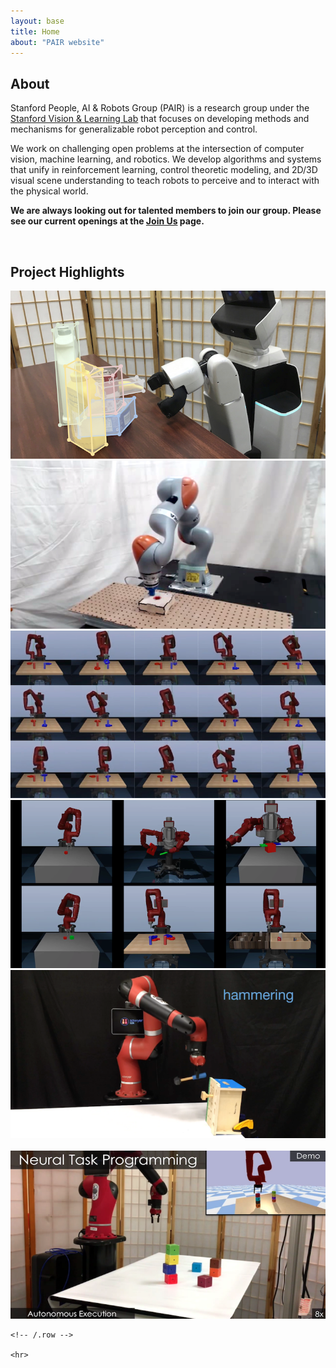 ```yaml
---
layout: base
title: Home
about: "PAIR website"
---
```


<div class="container">
  <!-- Page Content -->
  <div class="container">
    <div class="row mar-top-20">
      <div class="col-md-6 img-portfolio">
        <h2 class="page-header-dark">About</h2>
        <p>
            Stanford People, AI & Robots Group (PAIR) is a research group under the <a href="http://svl.stanford.edu">Stanford Vision & Learning Lab</a> that focuses on developing methods and mechanisms for generalizable robot perception and control.
        </p>
        <p>
            We work on challenging open problems at the intersection of computer vision, machine learning, and robotics. We develop algorithms and systems that unify in reinforcement learning, control theoretic modeling, and 2D/3D visual scene understanding to teach robots to perceive and to interact with the physical world.
        </p>
        <p><b>
            We are always looking out for talented members to join our group. Please see our current openings at the <a href="{{ site.url }}/join">Join Us</a> page.
        </b></p>
      </div>
      <div class="col-md-6">
          <a href="{{ site.url }}/img/jumbotron/group_original.jpg">
            <img class="img-responsive" src="{{ site.url }}/img/jumbotron/group.jpg" alt="">
          </a>
      </div>
    </div>
  </div>
 <!--
  <div class="container">
    Portfolio Section 
    <div class="row">
        <div class="col-lg-12">
            <h2 class="page-header">News</h2>
            <ul class="news-list">
              <li>Two papers from PAIR, <a href="https://arxiv.org/abs/1909.04121">"AC-Teach: A Bayesian Actor-Critic Method for Policy Learning with an Ensemble of Suboptimal Teachers"</a> and <a href="https://arxiv.org/abs/1910.13395">"Dynamics Learning with Cascaded Variational Inference for Multi-Step Manipulation"</a>, are accepted at <a href="http://www.robot-learning.org/">CoRL 2019</a>.</li>
              <li>Three papers from PAIR, <a href="https://arxiv.org/abs/1906.08880">"Variable Impedance in End-Effector Space: An Action Space for Reinforcement Learning of Contact-Rich Tasks"</a>, <a href="https://arxiv.org/abs/1908.06769">"Continuous Relaxation of Symbolic Planner for One-Shot Imitation Learning"</a> and <a href="https://arxiv.org/abs/1911.04052">"Scaling Robot Supervision to Hundreds of Hours with RoboTurk: Robotic Manipulation Dataset through Human Reasoning and Dexterity"</a>, are accepted at <a href="http://www.robot-learning.org/">IROS 2019</a>.</li>
              <li>Our <a href="https://sites.google.com/view/visionandtouch">ICRA paper</a> on learning multimodal representations for robot manipulation won the Best Paper award.</li>
              <img class="img-responsive" style="width:35%" src="{{ site.url }}/img/news/award.jpg" alt="">
              <li>We released <a href="https://sites.google.com/view/densefusion">our new paper</a> on 6D pose estimation from RGB-D data.</li>
              <li>Two papers from PAIR are accepted at <a href="http://www.robot-learning.org/">CoRL 2018</a>.</li>
              <li>We have released <a href="publications">our new paper</a> on one-shot visual imitation with neural task graphs.</li>
            </ul>
        </div>
    </div>
  </div>-->

  <div class="container">
    <!-- Portfolio Section -->
    <div class="row">
        <div class="col-lg-12">
            <h2 class="page-header">Project Highlights</h2>
        </div>
        <div class="col-md-4 mar-bot-25">
            <a href="https://sites.google.com/view/densefusion">
              <img class="img-responsive img-hover" src="./img/project_thumbs/750x400/6dof_pose.png" alt="">
            </a>
        </div>
        <div class="col-md-4 mar-bot-25">
            <a href="https://sites.google.com/view/visionandtouch">
              <img class="img-responsive img-hover" src="./img/project_thumbs/750x400/multimodal.png" alt="">
            </a>
        </div>
        <div class="col-md-4 mar-bot-25">
            <a href="http://roboturk.stanford.edu">
              <img class="img-responsive img-hover" src="./img/project_thumbs/750x400/roboturk.png" alt="">
            </a>
        </div>
        <div class="col-md-4 mar-bot-25">
            <a href="http://surreal.stanford.edu">
              <img class="img-responsive img-hover" src="./img/project_thumbs/750x400/surreal.png" alt="">
            </a>
        </div>
        <div class="col-md-4 mar-bot-25">
            <a href="https://sites.google.com/view/task-oriented-grasp">
                <img class="img-responsive img-hover" src="./img/project_thumbs/750x400/task_oriented_grasping.png" alt="">
            </a>
        </div>
        <br>
        <div class="col-md-4 mar-bot-25">
            <a href="https://stanfordvl.github.io/ntp/">
              <img class="img-responsive img-hover" src="./img/project_thumbs/750x400/neural_task_programming.png" alt="">
            </a>
        </div>
    </div>


    <!-- /.row -->

    <hr>

  </div>
<!-- /.container -->
</div>
